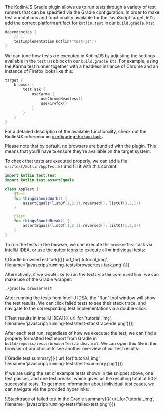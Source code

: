 [//]: # (title: Running tests)

The Kotlin/JS Gradle plugin allows us to run tests through a variety of test runners that can be specified via the Gradle configuration. In order to make test annotations and functionality available for the JavaScript target, let's add the correct platform artifact for [`kotlin.test`](https://kotlinlang.org/api/latest/kotlin.test/index.html) in our `build.gradle.kts`:


```kotlin
dependencies {
    // ...
    testImplementation(kotlin("test-js"))
}
```


We can tune how tests are executed in Kotlin/JS by adjusting the settings available in the `testTask` block in our `build.gradle.kts`. For example, using the Karma test runner together with a headless instance of Chrome and an instance of Firefox looks like this:


```kotlin
target {
    browser {
        testTask {
            useKarma {
                useChromeHeadless()
                useFirefox()
            }
        }
    }
}
```

For a detailed description of the available functionality, check out the Kotlin/JS reference on [configuring the test task](/docs/reference/js-project-setup.md#configuring-test-task).

Please note that by default, no browsers are bundled with the plugin. This means that you'll have to ensure they're available on the target system.

To check that tests are executed properly, we can add a file `src/test/kotlin/AppTest.kt` and fill it with this content:


```kotlin
import kotlin.test.Test
import kotlin.test.assertEquals

class AppTest {
    @Test
    fun thingsShouldWork() {
        assertEquals(listOf(1,2,3).reversed(), listOf(3,2,1))
    }

    @Test
    fun thingsShouldBreak() {
        assertEquals(listOf(1,2,3).reversed(), listOf(1,2,3))
    }
}
```


To run the tests in the browser, we can execute the `browserTest` task via IntelliJ IDEA, or use the gutter icons to execute all or individual tests:

![Gradle browserTest task]({{ url_for('tutorial_img', filename='javascript/running-tests/browsertest-task.png')}})

Alternatively, if we would like to run the tests via the command line, we can make use of the Gradle wrapper:

```./gradlew browserTest```

After running the tests from IntelliJ IDEA, the "Run" tool window will show the test results. We can click failed tests to see their stack trace, and navigate to the corresponding test implementation via a double-click.

![Test results in IntelliJ IDEA]({{ url_for('tutorial_img', filename='javascript/running-tests/test-stacktrace-ide.png')}})

After each test run, regardless of how we executed the test, we can find a properly formatted test report from Gradle in `build/reports/tests/browserTest/index.html`. We can open this file in the browser of our choice to see another overview of our test results:

![Gradle test summary]({{ url_for('tutorial_img', filename='javascript/running-tests/test-summary.png')}})

If we are using the set of example tests shown in the snippet above, one test passes, and one test breaks, which gives us the resulting total of 50% successful tests. To get more information about individual test cases, we can navigate via the provided hyperlinks:

![Stacktrace of failed test in the Gradle summary]({{ url_for('tutorial_img', filename='javascript/running-tests/failed-test.png')}})

